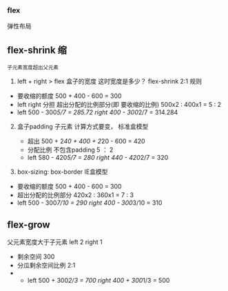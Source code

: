 ### flex
弹性布局  

## flex-shrink 缩
    子元素宽度超出父元素
1. left + right > flex 盒子的宽度
这时宽度是多少？
flex-shrink  2:1
规则
- 要收缩的额度 500 + 400 - 600 = 300
- left right 分担
    超出分配的比例部分(即 要收缩的比例)  500x2 : 400x1 = 5 : 2
- left  500 - 300*5/7 = 285.72
    right 400 - 300*2/7 = 314.284

2. 盒子padding 子元素
    计算方式要变，  标准盒模型
    - 超出  500 + 2*40 + 400 + 2*20 - 600 = 420
    - 分配比例  不包含padding   5 ： 2
    - left  580 - 420*5/7 = 280
        right 440 - 420*2/7 = 320

3. box-sizing: box-border  IE盒模型
- 要收缩的额度 500 + 400 - 600 = 300
- 超出分配的比例部分  420x2 : 360x1 = 7 : 3
- left  500 - 300*7/10 = 290
    right 400 - 300*3/10 = 310

## flex-grow  
父元素宽度大于子元素
left 2   right 1
- 剩余空间  300
- 分瓜剩余空间比例  2:1
- - left  500 + 300*2/3 = 700
    right 400 + 300*1/3 = 500


